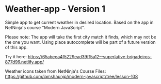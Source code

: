 # Weather-app - Version 1

Simple app to get current weather in desired location. Based on the app in NetNinja's course "Modern JavaScript". 

Please note: The app will take the first city match it finds, which may not be the one you want. Using place autocomplete will be part of a future version of this app.

Try it here: https://65abeea4f5229ead39ff5a12--superlative-brigadeiros-877d96.netlify.app/

Weather icons taken from NetNinja's Course Files: https://github.com/iamshaunjp/modern-javascript/tree/lesson-108